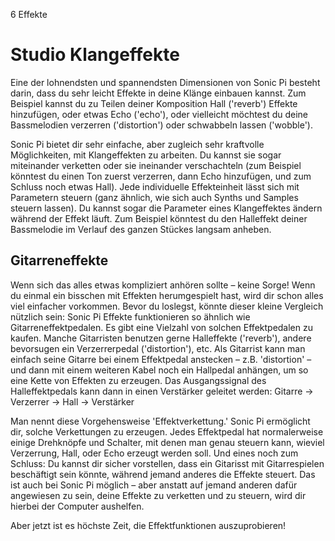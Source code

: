6 Effekte

# Studio Klangeffekte

Eine der lohnendsten und spannendsten Dimensionen von Sonic Pi besteht darin, dass du sehr leicht Effekte in deine Klänge einbauen kannst. Zum Beispiel kannst du zu Teilen deiner Komposition Hall ('reverb') Effekte hinzufügen, oder etwas Echo ('echo'), oder vielleicht möchtest du deine Bassmelodien verzerren ('distortion') oder schwabbeln lassen ('wobble').

Sonic Pi bietet dir sehr einfache, aber zugleich sehr kraftvolle Möglichkeiten, mit Klangeffekten zu arbeiten. Du kannst sie sogar miteinander verketten oder sie ineinander verschachteln (zum Beispiel könntest du einen Ton zuerst verzerren, dann Echo hinzufügen, und zum Schluss noch etwas Hall). Jede individuelle Effekteinheit lässt sich mit Parametern steuern (ganz ähnlich, wie sich auch Synths und Samples steuern lassen). Du kannst sogar die Parameter eines Klangeffektes ändern während der Effekt läuft. Zum Beispiel könntest du den Halleffekt deiner Bassmelodie im Verlauf des ganzen Stückes langsam anheben.

## Gitarreneffekte

Wenn sich das alles etwas kompliziert anhören sollte – keine Sorge! Wenn du einmal ein bisschen mit Effekten herumgespielt hast, wird dir schon alles viel einfacher vorkommen. Bevor du loslegst, könnte dieser kleine Vergleich nützlich sein: Sonic Pi Effekte funktionieren so ähnlich wie Gitarreneffektpedalen. Es gibt eine Vielzahl von solchen Effektpedalen zu kaufen. Manche Gitarristen benutzen gerne Halleffekte ('reverb'), andere bevorsugen ein Verzerrerpedal ('distortion'), etc. Als Gitarrist kann man einfach seine Gitarre bei einem Effektpedal anstecken – z.B. 'distortion' – und dann mit einem weiteren Kabel noch ein Hallpedal anhängen, um so eine Kette von Effekten zu erzeugen. Das Ausgangssignal des Halleffektpedals kann dann in einen Verstärker geleitet werden: Gitarre -> Verzerrer -> Hall -> Verstärker

Man nennt diese Vorgehensweise 'Effektverkettung.' Sonic Pi ermöglicht dir, solche Verkettungen zu erzeugen. Jedes Effektpedal hat normalerweise einige Drehknöpfe und Schalter, mit denen man genau steuern kann, wieviel Verzerrung, Hall, oder Echo erzeugt werden soll. Und eines noch zum Schluss: Du kannst dir sicher vorstellen, dass ein Gitarisst mit Gitarrespielen beschäftigt sein könnte, während jemand anderes die Effekte steuert. Das ist auch bei Sonic Pi möglich – aber anstatt auf jemand anderen dafür angewiesen zu sein, deine Effekte zu verketten und zu steuern, wird dir hierbei der Computer aushelfen.

Aber jetzt ist es höchste Zeit, die Effektfunktionen auszuprobieren!
